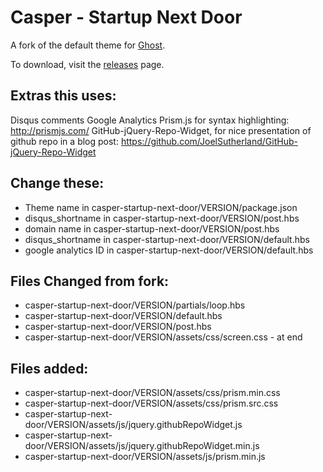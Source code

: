 # Casper - Startup Next Door

A fork of the default theme for [Ghost](http://github.com/tryghost/ghost/).

To download, visit the [releases](https://github.com/TryGhost/Casper/releases) page.

## Extras this uses:

Disqus comments
Google Analytics
Prism.js for syntax highlighting: http://prismjs.com/
GitHub-jQuery-Repo-Widget, for nice presentation of github repo in a blog post: https://github.com/JoelSutherland/GitHub-jQuery-Repo-Widget

## Change these:

- Theme name in casper-startup-next-door/VERSION/package.json
- disqus_shortname in casper-startup-next-door/VERSION/post.hbs
- domain name in casper-startup-next-door/VERSION/post.hbs
- disqus_shortname in casper-startup-next-door/VERSION/default.hbs
- google analytics ID in casper-startup-next-door/VERSION/default.hbs

## Files Changed from fork:

- casper-startup-next-door/VERSION/partials/loop.hbs
- casper-startup-next-door/VERSION/default.hbs
- casper-startup-next-door/VERSION/post.hbs
- casper-startup-next-door/VERSION/assets/css/screen.css - at end 

## Files added:

- casper-startup-next-door/VERSION/assets/css/prism.min.css
- casper-startup-next-door/VERSION/assets/css/prism.src.css
- casper-startup-next-door/VERSION/assets/js/jquery.githubRepoWidget.js
- casper-startup-next-door/VERSION/assets/js/jquery.githubRepoWidget.min.js
- casper-startup-next-door/VERSION/assets/js/prism.min.js
